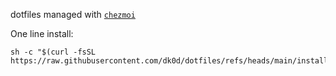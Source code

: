 dotfiles managed with [`chezmoi`](https://github.com/twpayne/chezmoi)

One line install:

```shell
sh -c "$(curl -fsSL https://raw.githubusercontent.com/dk0d/dotfiles/refs/heads/main/install.sh)"
```
